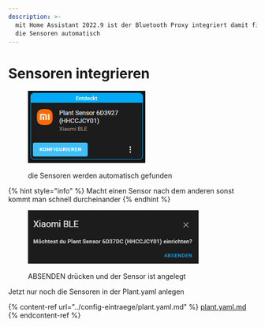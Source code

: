 ```yaml
---
description: >-
  mit Home Assistant 2022.9 ist der Bluetooth Proxy integriert damit findest du
  die Sensoren automatisch
---
```


# Sensoren integrieren

<figure><img src="../../../../.gitbook/assets/image (9).png" alt=""><figcaption><p>die Sensoren werden automatisch gefunden</p></figcaption></figure>

{% hint style="info" %}
Macht einen Sensor nach dem anderen sonst kommt man schnell durcheinander
{% endhint %}

<figure><img src="../../../../.gitbook/assets/image (3).png" alt=""><figcaption><p>ABSENDEN drücken und der Sensor ist angelegt</p></figcaption></figure>

Jetzt nur noch die Sensoren in der Plant.yaml anlegen

{% content-ref url="../config-eintraege/plant.yaml.md" %}
[plant.yaml.md](../config-eintraege/plant.yaml.md)
{% endcontent-ref %}
